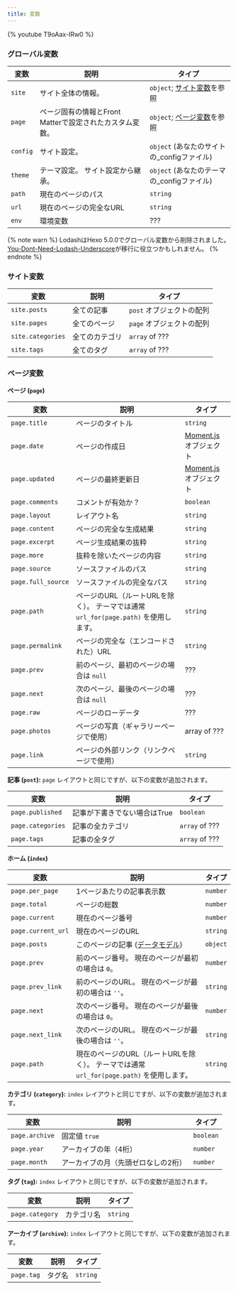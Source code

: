 ```yaml
---
title: 変数
---
```


{% youtube T9oAax-IRw0 %}

### グローバル変数

| 変数       | 説明                                 | タイプ                               |
| -------- | ---------------------------------- | --------------------------------- |
| `site`   | サイト全体の情報。                          | `object`; [サイト変数][]を参照            |
| `page`   | ページ固有の情報とFront Matterで設定されたカスタム変数。 | `object`; [ページ変数][]を参照            |
| `config` | サイト設定。                             | `object` (あなたのサイトの\_configファイル) |
| `theme`  | テーマ設定。 サイト設定から継承。                  | `object` (あなたのテーマの\_configファイル) |
| `path`   | 現在のページのパス                          | `string`                          |
| `url`    | 現在のページの完全なURL                      | `string`                          |
| `env`    | 環境変数                               | ???                               |

{% note warn %}
LodashはHexo 5.0.0でグローバル変数から削除されました。 [You-Dont-Need-Lodash-Underscore](https://github.com/you-dont-need/You-Dont-Need-Lodash-Underscore)が移行に役立つかもしれません。
{% endnote %}

### サイト変数

| 変数                | 説明      | タイプ              |
| ----------------- | ------- | ---------------- |
| `site.posts`      | 全ての記事   | `post` オブジェクトの配列 |
| `site.pages`      | 全てのページ  | `page` オブジェクトの配列 |
| `site.categories` | 全てのカテゴリ | `array` of ???   |
| `site.tags`       | 全てのタグ   | `array` of ???   |

### ページ変数

**ページ (`page`)**

| 変数                 | 説明                                                       | タイプ                  |
| ------------------ | -------------------------------------------------------- | -------------------- |
| `page.title`       | ページのタイトル                                                 | `string`             |
| `page.date`        | ページの作成日                                                  | [Moment.js][] オブジェクト |
| `page.updated`     | ページの最終更新日                                                | [Moment.js][] オブジェクト |
| `page.comments`    | コメントが有効か？                                                | `boolean`            |
| `page.layout`      | レイアウト名                                                   | `string`             |
| `page.content`     | ページの完全な生成結果                                              | `string`             |
| `page.excerpt`     | ページ生成結果の抜粋                                               | `string`             |
| `page.more`        | 抜粋を除いたページの内容                                             | `string`             |
| `page.source`      | ソースファイルのパス                                               | `string`             |
| `page.full_source` | ソースファイルの完全なパス                                            | `string`             |
| `page.path`        | ページのURL（ルートURLを除く）。 テーマでは通常 `url_for(page.path)` を使用します。 | `string`             |
| `page.permalink`   | ページの完全な（エンコードされた）URL                                     | `string`             |
| `page.prev`        | 前のページ、最初のページの場合は `null`                                  | ???                  |
| `page.next`        | 次のページ、最後のページの場合は `null`                                  | ???                  |
| `page.raw`         | ページのローデータ                                                | ???                  |
| `page.photos`      | ページの写真（ギャラリーページで使用）                                      | array of ???         |
| `page.link`        | ページの外部リンク（リンクページで使用）                                     | `string`             |

**記事 (`post`):** `page` レイアウトと同じですが、以下の変数が追加されます。

| 変数                | 説明               | タイプ            |
| ----------------- | ---------------- | -------------- |
| `page.published`  | 記事が下書きでない場合はTrue | `boolean`      |
| `page.categories` | 記事の全カテゴリ         | `array` of ??? |
| `page.tags`       | 記事の全タグ           | `array` of ??? |

**ホーム (`index`)**

| 変数                 | 説明                                                          | タイプ      |
| ------------------ | ----------------------------------------------------------- | -------- |
| `page.per_page`    | 1ページあたりの記事表示数                                               | `number` |
| `page.total`       | ページの総数                                                      | `number` |
| `page.current`     | 現在のページ番号                                                    | `number` |
| `page.current_url` | 現在のページのURL                                                  | `string` |
| `page.posts`       | このページの記事 ([データモデル](https://hexojs.github.io/warehouse/))    | `object` |
| `page.prev`        | 前のページ番号。 現在のページが最初の場合は `0`。                                 | `number` |
| `page.prev_link`   | 前のページのURL。 現在のページが最初の場合は `''`。                              | `string` |
| `page.next`        | 次のページ番号。 現在のページが最後の場合は `0`。                                 | `number` |
| `page.next_link`   | 次のページのURL。 現在のページが最後の場合は `''`。                              | `string` |
| `page.path`        | 現在のページのURL（ルートURLを除く）。 テーマでは通常 `url_for(page.path)` を使用します。 | `string` |

**カテゴリ (`category`):** `index` レイアウトと同じですが、以下の変数が追加されます。

| 変数             | 説明                 | タイプ       |
| -------------- | ------------------ | --------- |
| `page.archive` | 固定値 `true`         | `boolean` |
| `page.year`    | アーカイブの年（4桁）        | `number`  |
| `page.month`   | アーカイブの月（先頭ゼロなしの2桁） | `number`  |

**タグ (`tag`):** `index` レイアウトと同じですが、以下の変数が追加されます。

| 変数              | 説明    | タイプ      |
| --------------- | ----- | -------- |
| `page.category` | カテゴリ名 | `string` |

**アーカイブ (`archive`):** `index` レイアウトと同じですが、以下の変数が追加されます。

| 変数         | 説明  | タイプ      |
| ---------- | --- | -------- |
| `page.tag` | タグ名 | `string` |

[Moment.js]: http://momentjs.com/
[サイト変数]: #サイト変数
[ページ変数]: #ページ変数
